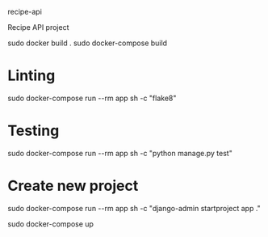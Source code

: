 recipe-api

Recipe API project


sudo docker build .
sudo docker-compose build
# Linting
sudo docker-compose run --rm app sh -c "flake8"

# Testing
sudo docker-compose run --rm app sh -c "python manage.py test"

# Create new project
sudo docker-compose run --rm app sh -c "django-admin startproject app ."

sudo docker-compose up